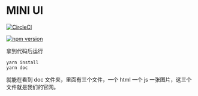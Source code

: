 # MINI UI

[![CircleCI](https://circleci.com/gh/FrankFang/frank-test-5.svg?style=svg)](https://circleci.com/gh/FrankFang/frank-test-5)


[![npm version](https://badge.fury.io/js/fui888.svg)](https://badge.fury.io/js/fui888)


拿到代码后运行

~~~
yarn install
yarn doc
~~~


就能在看到 doc 文件夹，里面有三个文件，一个 html 一个 js 一张图片，这三个文件就是我们的官网。
